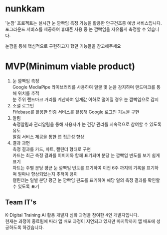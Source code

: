 # nunkkam
'눈깜' 프로젝트는 실시간 눈 깜빡임 측정 기능을 활용한 안구건조증 예방 서비스입니다.  
포그라운드 서비스를 제공하여 휴대폰 사용 중 눈 깜빡임을 자유롭게 측정할 수 있습니다.  
  
눈깜을 통해 핵심적으로 구현하고자 했던 기능들을 참고해주세요  

# MVP(Minimum viable product)  
1. 눈 깜빡임 측정  
Google MediaPipe 라이브러리를 사용하여 얼굴 및 눈을 감지하며 랜드마크를 통해 위치를 추적  
눈 주위 랜드마크 거리를 계산하여 임계값 이하로 떨어질 경우 눈 깜빡임으로 감지  
2. 소셜 로그인  
Fifebase를 활용한 인증 서비스를 활용해 Google 로그인 기능을 구현  
3. 알림  
측정알림과 관리알림을 통해 사용자가 눈 건강 관리를 지속적으로 참여할 수 있도록 유도  
알림 서비스 제공을 통한 앱 접근성 향상  
4. 결과 과면  
측정 결과를 카드, 차트, 캘린더 형태로 구현  
카드는 최근 측정 결과를 이미지와 함께 표기되며 분당 눈 깜빡임 빈도를 보기 쉽게 표기  
차트는 주별 분당 평균 눈 깜빡임 빈도를 표기하여 이전 6주 까지의 기록을 표기하며 얼마나 향상되었는지 추적이 용이  
캘린더는 일별 분당 평균 눈 깜빡임 핀도를 표기하여 해당 일의 측정 결과를 확인할 수 있도록 표기  

## Team IT's
K-Digital Training AI 활용 개발자 심화 과정을 참여한 4인 개발자입니다.  
현재는 과정이 종료됨에 따라 앱 배포 과정이 지연되고 있지만 마지막까지 앱 배포에 성공하도록 하겠습니다.  